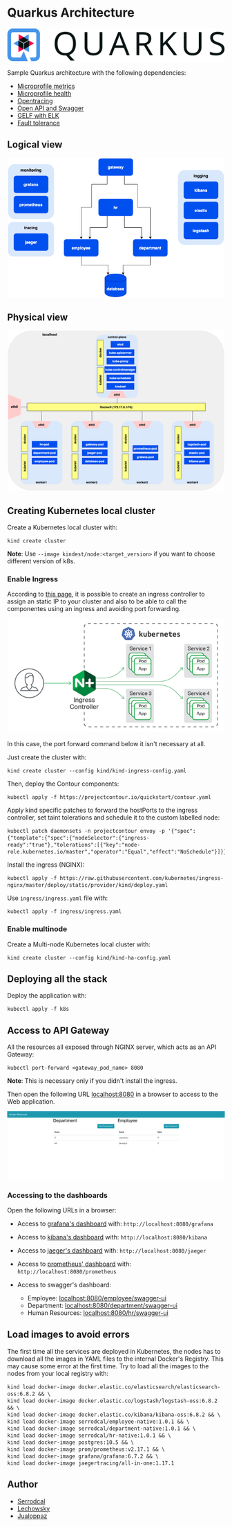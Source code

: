 # Quarkus Architecture

![](/img/quarkus.png)

Sample Quarkus architecture with the following dependencies:

* [Microprofile metrics](https://quarkus.io/guides/microprofile-metrics)
* [Microprofile health](https://quarkus.io/guides/microprofile-health)
* [Opentracing](https://quarkus.io/guides/opentracing)
* [Open API and Swagger](https://quarkus.io/guides/openapi-swaggerui)
* [GELF with ELK](https://quarkus.io/guides/centralized-log-management)
* [Fault tolerance](https://quarkus.io/guides/microprofile-fault-tolerance)

## Logical view

![](/img/logical.png)

## Physical view

![](/img/physical.png)

## Creating Kubernetes local cluster

Create a Kubernetes local cluster with:
```
kind create cluster
```

**Note**: Use `--image kindest/node:<target_version>` if you want to choose different version of k8s.

### Enable Ingress

According to [this page](https://kind.sigs.k8s.io/docs/user/ingress/), it is possible
to create an ingress controller to assign an static IP to your cluster and also
to be able to call the componentes using an ingress and avoiding port forwarding.

![](/img/ingress.png)

In this case, the port forward command below it isn't necessary at all.

Just create the cluster with:
```
kind create cluster --config kind/kind-ingress-config.yaml
```

Then, deploy the Contour components:
```
kubectl apply -f https://projectcontour.io/quickstart/contour.yaml
```

Apply kind specific patches to forward the hostPorts to the ingress controller,
set taint tolerations and schedule it to the custom labelled node:
```
kubectl patch daemonsets -n projectcontour envoy -p '{"spec":{"template":{"spec":{"nodeSelector":{"ingress-ready":"true"},"tolerations":[{"key":"node-role.kubernetes.io/master","operator":"Equal","effect":"NoSchedule"}]}}}}'
```

Install the ingress (NGINX):
```
kubectl apply -f https://raw.githubusercontent.com/kubernetes/ingress-nginx/master/deploy/static/provider/kind/deploy.yaml
```

Use `ingress/ingress.yaml` file with:
```
kubectl apply -f ingress/ingress.yaml
```

### Enable multinode

Create a Multi-node Kubernetes local cluster with:
```
kind create cluster --config kind/kind-ha-config.yaml
```

## Deploying all the stack

Deploy the application with:
```
kubectl apply -f k8s
```

## Access to API Gateway

All the resources all exposed through NGINX server, which acts as an API Gateway:

```
kubectl port-forward <gateway_pod_name> 8080
```

**Note**: This is necessary only if you didn't install the ingress.

Then open the following URL [localhost:8080](http://localhost:8080) in a browser
to access to the Web application.

![](/img/front.png)

### Accessing to the dashboards

Open the following URLs in a browser:

* Access to [grafana's dashboard](http://localhost:8080/grafana) with: `http://localhost:8080/grafana`

* Access to [kibana's dashboard](http://localhost:8080/kibana) with: `http://localhost:8080/kibana`

* Access to [jaeger's dashboard](http://localhost:8080/jaeger) with: `http://localhost:8080/jaeger`

* Access to [prometheus' dashboard](http://localhost:8080/prometheus) with: `http://localhost:8080/prometheus`

* Access to swagger's dashboard:
  * Employee: [localhost:8080/employee/swagger-ui](http://localhost:8080/employee/swagger-ui)
  * Department: [localhost:8080/department/swagger-ui](http://localhost:8080/department/swagger-ui)
  * Human Resources: [localhost:8080/hr/swagger-ui](http://localhost:8080/hr/swagger-ui)

## Load images to avoid errors

The first time all the services are deployed in Kubernetes, the nodes has to
download all the images in YAML files to the internal Docker's Registry. This may
cause some error at the first time. Try to load all the images to the nodes from
your local registry with:
```
kind load docker-image docker.elastic.co/elasticsearch/elasticsearch-oss:6.8.2 && \
kind load docker-image docker.elastic.co/logstash/logstash-oss:6.8.2 && \
kind load docker-image docker.elastic.co/kibana/kibana-oss:6.8.2 && \
kind load docker-image serrodcal/employee-native:1.0.1 && \
kind load docker-image serrodcal/department-native:1.0.1 && \
kind load docker-image serrodcal/hr-native:1.0.1 && \
kind load docker-image postgres:10.5 && \
kind load docker-image prom/prometheus:v2.17.1 && \
kind load docker-image grafana/grafana:6.7.2 && \
kind load docker-image jaegertracing/all-in-one:1.17.1
```

## Author

* [Serrodcal](https://github.com/serrodcal)
* [Lechowsky](https://github.com/lechowsky)
* [Jualoppaz](https://github.com/jualoppaz)
